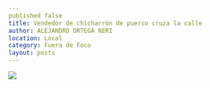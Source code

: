 ```yaml
---
published false
title: Vendedor de chicharrón de puerco cruza la calle
author: ALEJANDRO ORTEGA NERI
location: Local
category: Fuera de Foco
layout: posts
---
```


![](http://i.imgur.com/Ww8HxSSm.jpg)
